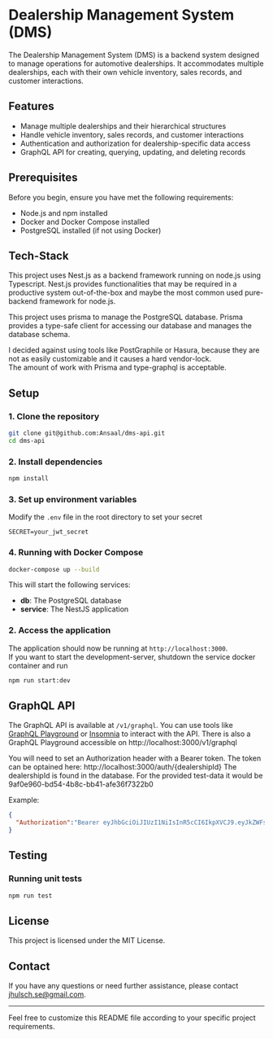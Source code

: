 
# Dealership Management System (DMS)

The Dealership Management System (DMS) is a backend system designed to manage operations for automotive dealerships. It accommodates multiple dealerships, each with their own vehicle inventory, sales records, and customer interactions.

## Features

- Manage multiple dealerships and their hierarchical structures
- Handle vehicle inventory, sales records, and customer interactions
- Authentication and authorization for dealership-specific data access
- GraphQL API for creating, querying, updating, and deleting records

## Prerequisites

Before you begin, ensure you have met the following requirements:

- Node.js and npm installed
- Docker and Docker Compose installed
- PostgreSQL installed (if not using Docker)


## Tech-Stack
This project uses Nest.js as a backend framework running on node.js using Typescript.
Nest.js provides functionalities that may be required in a productive system out-of-the-box and
maybe the most common used pure-backend framework for node.js.

This project uses prisma to manage the PostgreSQL database.
Prisma provides a type-safe client for accessing our database and manages the database schema.

I decided against using tools like PostGraphile or Hasura, because they are not as easily customizable and it causes
a hard vendor-lock.  
The amount of work with Prisma and type-graphql is acceptable.



## Setup

### 1. Clone the repository

```bash
git clone git@github.com:Ansaal/dms-api.git
cd dms-api
```

### 2. Install dependencies

```bash
npm install
```

### 3. Set up environment variables

Modify the `.env` file in the root directory to set your secret
```
SECRET=your_jwt_secret
```
### 4. Running with Docker Compose

```bash
docker-compose up --build
```

This will start the following services:

- **db**: The PostgreSQL database
- **service**: The NestJS application

### 2. Access the application

The application should now be running at `http://localhost:3000`.  
If you want to start the development-server, shutdown the service docker container and run 
```bash
npm run start:dev
```

## GraphQL API

The GraphQL API is available at `/v1/graphql`. You can use tools like [GraphQL Playground](https://github.com/prisma-labs/graphql-playground) or [Insomnia](https://insomnia.rest/) to interact with the API.
There is also a GraphQL Playground accessible on http://localhost:3000/v1/graphql

You will need to set an Authorization header with a Bearer token. The token can be optained here:
http://localhost:3000/auth/{dealershipId}
The dealershipId is found in the database. For the provided test-data it would be 9af0e960-bd54-4b8c-bb41-afe36f7322b0

Example:
```json
{
  "Authorization":"Bearer eyJhbGciOiJIUzI1NiIsInR5cCI6IkpXVCJ9.eyJkZWFsZXJzaGlwSWQiOiI5YWYwZTk2MC1iZDU0LTRiOGMtYmI0MS1hZmUzNmY3MzIyYjAiLCJpYXQiOjE3MTczMDcxMDQsImV4cCI6MTcxOTg5OTEwNH0.Nin4m0NxpoMLmdY2KvAIxUYLDFtmO2S7gRpha1ipSTI"
}
```

## Testing

### Running unit tests

```bash
npm run test
```

## License

This project is licensed under the MIT License.

## Contact

If you have any questions or need further assistance, please contact [jhulsch.se@gmail.com](mailto:jhulsch.se@gmail.com).

---

Feel free to customize this README file according to your specific project requirements.
